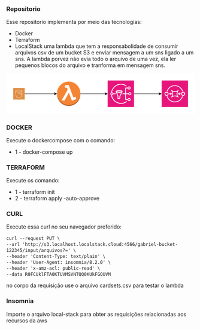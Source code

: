 ### Repositorio
Esse repositorio implementa por meio das tecnologias:
 - Docker
 - Terraform
 - LocalStack
uma lambda que tem a responsabolidade de consumir arquivos csv de um bucket S3 e enviar mensagem a um sns ligado a um sns.
A lambda porvez não evia todo o arquivo de uma vez, ela ler pequenos blocos do arquivo e tranforma em mensagem sns.

<div style="text-align: center;">
  <img src="./asserts/localstack.png"/>
</div>


### DOCKER
Execute o dockercompose com o comando:
- 1 - docker-compose up

### TERRAFORM
Execute os comando:
- 1 - terraform init
- 2 - terraform apply -auto-approve

### CURL
Execute essa curl no seu navegador preferido:

    curl --request PUT \
    --url 'http://s3.localhost.localstack.cloud:4566/gabriel-bucket-122345/input/arquivos?=' \
    --header 'Content-Type: text/plain' \
    --header 'User-Agent: insomnia/8.2.0' \
    --header 'x-amz-acl: public-read' \
    --data R0FCUklFTA0KTUVMSVNTQQ0KUkFGQUVM
no corpo da requisição use o arquivo cardsets.csv para testar o lambda

### Insomnia
Importe o arquivo local-stack para obter as requisições relacionadas aos recursos da aws

